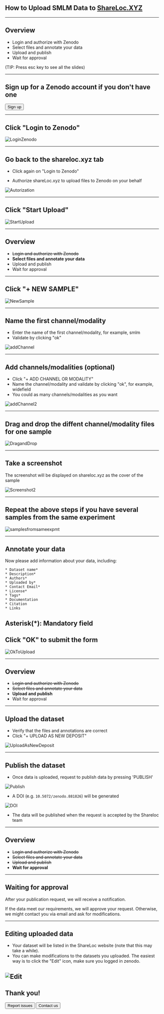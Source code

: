 ## How to Upload SMLM Data to [ShareLoc.XYZ](https://shareloc.xyz/)

-----
## Overview

 * Login and authorize with Zenodo
 * Select files and annotate your data
 * Upload and publish
 * Wait for approval


(TIP: Press esc key to see all the slides)

-----
## Sign up for a Zenodo account if you don't have one

<button class="button" onclick=" window.open('https://sandbox.zenodo.org/signup/','_blank')">Sign up</button>

-----
## Click "Login to Zenodo"

![LoginZenodo](https://user-images.githubusercontent.com/56833522/125955630-674beae5-6244-4b19-a3a6-773f8e588827.png)

-----
## Go back to the shareloc.xyz tab

* Click again on "Login to Zenodo"

* Authorize shareLoc.xyz to upload files to Zenodo on your behalf

![Autorization](https://user-images.githubusercontent.com/56833522/125964039-8ea981ec-f64c-4ec4-b824-7137f46d1c33.png)


-----
## Click "Start Upload" 

![StartUpload](https://user-images.githubusercontent.com/56833522/126281537-56e2966f-a139-46d3-bd5f-da4cd4bdd9f4.png)

-----
## Overview

 * ~~Login and authorize with Zenodo~~
 * **Select files and annotate your data**
 * Upload and publish
 * Wait for approval


-----
## Click "+ NEW SAMPLE" 

![NewSample](https://user-images.githubusercontent.com/56833522/125957398-ef3bd589-4f20-4c8f-9934-a757e34d28cb.png)

-----
## Name the first channel/modality
* Enter the name of the first channel/modality, for example, smlm
* Validate by clicking "ok"

![addChannel](https://user-images.githubusercontent.com/56833522/130474383-b7ebb4fa-a6e0-4332-b0c8-0e805467709a.png)

-----
## Add channels/modalities (optional)
* Click "+ ADD CHANNEL OR MODALITY"
* Name the channel/modality and validate by clicking "ok", for example, widefield 
* You could as many channels/modalities as you want

![addChannel2](https://user-images.githubusercontent.com/56833522/130475777-705be58d-4423-459f-8f6c-f89e6d168fb7.png)

-----
## Drag and drop the diffent channel/modality files for one sample

![DragandDrop](https://user-images.githubusercontent.com/56833522/130478910-26fc7e2f-9c74-4787-9bbb-7256f3b07545.png)

-----
## Take a screenshot

The screenshot will be displayed on shareloc.xyz as the cover of the sample

![Screenshot2](https://user-images.githubusercontent.com/56833522/130480654-25495215-f119-4217-8331-4b9dfa313309.png)

-----
## Repeat the above steps if you have several samples from the same experiment

![samplesfromsameexpmt](https://user-images.githubusercontent.com/56833522/130482265-2993469f-0590-44e9-942f-60b39b98d0b7.png)


-----
## Annotate your data

Now please add information about your data, including:
```
* Dataset name*
* Description*
* Authors*
* Uploaded by*
* Contact Email*
* License*
* Tags*
* Documentation
* Citation
* Links 
```

Asterisk(*): Mandatory field 
-----

## Click "OK" to submit the form

![OkToUpload](https://user-images.githubusercontent.com/56833522/125968206-8b45a726-e09e-4077-9412-7f282a4d4832.png)


-----
## Overview

 * ~~Login and authorize with Zenodo~~
 * ~~Select files and annotate your data~~
 * **Upload and publish**
 * Wait for approval


-----
## Upload the dataset
* Verify that the files and annotations are correct 
* Click "+ UPLOAD AS NEW DEPOSIT"

![UploadAsNewDeposit](https://user-images.githubusercontent.com/56833522/125969201-4e221879-d81f-4608-8853-f9df7bd4ff1b.png)


-----
## Publish the dataset
* Once data is uploaded, request to publish data by pressing 'PUBLISH'

![Publish](https://user-images.githubusercontent.com/56833522/126274928-4505abea-b676-4fae-8776-f407160a138f.png)

* A DOI (e.g. `10.5072/zenodo.881826`) will be generated

![DOI](https://user-images.githubusercontent.com/56833522/126274960-37cac052-d611-4b3c-9816-a45c4aa0ad5b.png)

* The data will be published when the request is accepted by the Shareloc team

-----
## Overview

 * ~~Login and authorize with Zenodo~~
 * ~~Select files and annotate your data~~
 * ~~Upload and publish~~
 * **Wait for approval**

-----
## Waiting for approval
After your publication request, we will receive a notification.

If the data meet our requirements, we will approve your request. Otherwise, we might contact you via email and ask for modifications.


-----
## Editing uploaded data
* Your dataset will be listed in the ShareLoc website (note that this may take a while).
* You can make modifications to the datasets you uploaded. The easiest way is to click the "Edit" icon, make sure you logged in zenodo.

![Edit](https://user-images.githubusercontent.com/56833522/126275073-1771adb8-f8fe-4741-9caf-b4be877a1039.png)
-----
## Thank you!

<button class="button" onclick=" window.open('https://github.com/imodpasteur/ShareLoc.XYZ/issues','_blank')">Report issues</button>
<button class="button" onclick=" window.open('https://oeway.typeform.com/to/rdkPmd','_blank')">Contact us</button>


